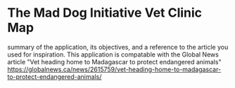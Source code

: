 # The Mad Dog Initiative Vet Clinic Map
summary of the application, its objectives, and a reference to the
article you used for inspiration.
This application is compatable with the Global News article "Vet heading home to Madagascar to protect endangered animals" https://globalnews.ca/news/2615759/vet-heading-home-to-madagascar-to-protect-endangered-animals/
